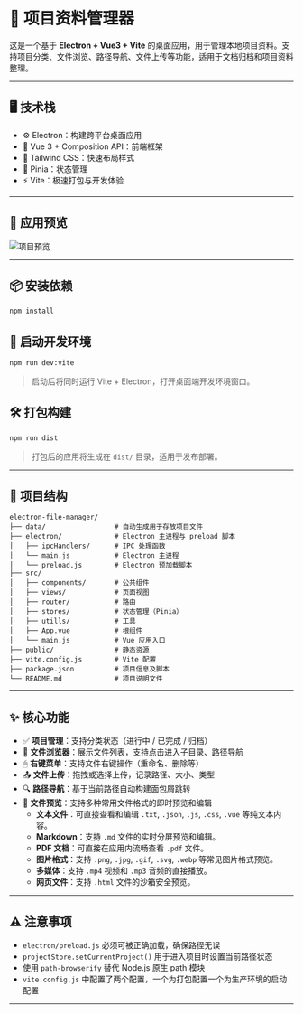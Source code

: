 
# 📁 项目资料管理器

这是一个基于 **Electron + Vue3 + Vite** 的桌面应用，用于管理本地项目资料。支持项目分类、文件浏览、路径导航、文件上传等功能，适用于文档归档和项目资料整理。

---

## 🖥 技术栈

- ⚙️ Electron：构建跨平台桌面应用
- 🧩 Vue 3 + Composition API：前端框架
- 💨 Tailwind CSS：快速布局样式
- 🔋 Pinia：状态管理
- ⚡️ Vite：极速打包与开发体验

---

## 📸 应用预览


![项目预览](https://img.scdn.io/i/687e0398a0631_1753088920.webp)

---

## 📦 安装依赖

```bash
npm install
```

## 🚀 启动开发环境

```bash
npm run dev:vite
```

> 启动后将同时运行 Vite + Electron，打开桌面端开发环境窗口。

## 🛠 打包构建

```bash
npm run dist
```

> 打包后的应用将生成在 `dist/` 目录，适用于发布部署。

---

## 📁 项目结构

```
electron-file-manager/
├── data/                 # 自动生成用于存放项目文件
├── electron/             # Electron 主进程与 preload 脚本
│   ├── ipcHandlers/      # IPC 处理函数
│   └── main.js           # Electron 主进程
│   └── preload.js        # Electron 预加载脚本
├── src/
│   ├── components/       # 公共组件
│   ├── views/            # 页面视图
│   ├── router/           # 路由
│   ├── stores/           # 状态管理（Pinia）
│   ├── utills/           # 工具
│   ├── App.vue           # 根组件
│   └── main.js           # Vue 应用入口
├── public/               # 静态资源
├── vite.config.js        # Vite 配置
├── package.json          # 项目信息及脚本
└── README.md             # 项目说明文件
```

-----

## ✨ 核心功能

  - ✅ **项目管理**：支持分类状态（进行中 / 已完成 / 归档）
  - 📂 **文件浏览器**：展示文件列表，支持点击进入子目录、路径导航
  - 🖱 **右键菜单**：支持文件右键操作（重命名、删除等）
  - 📤 **文件上传**：拖拽或选择上传，记录路径、大小、类型
  - 🔍 **路径导航**：基于当前路径自动构建面包屑跳转
  - 📄 **文件预览**：支持多种常用文件格式的即时预览和编辑
      - **文本文件**：可直接查看和编辑 `.txt`, `.json`, `.js`, `.css`, `.vue` 等纯文本内容。
      - **Markdown**：支持 `.md` 文件的实时分屏预览和编辑。
      - **PDF 文档**：可直接在应用内流畅查看 `.pdf` 文件。
      - **图片格式**：支持 `.png`, `.jpg`, `.gif`, `.svg`, `.webp` 等常见图片格式预览。
      - **多媒体**：支持 `.mp4` 视频和 `.mp3` 音频的直接播放。
      - **网页文件**：支持 `.html` 文件的沙箱安全预览。

-----

## ⚠️ 注意事项

- `electron/preload.js` 必须可被正确加载，确保路径无误
- `projectStore.setCurrentProject()` 用于进入项目时设置当前路径状态
- 使用 `path-browserify` 替代 Node.js 原生 path 模块
- `vite.config.js` 中配置了两个配置，一个为打包配置一个为生产环境的启动配置

---
